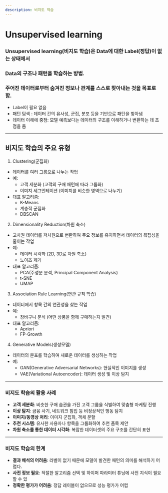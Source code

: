 ```yaml
---
description: 비지도 학습
---
```


# Unsupervised learning

### Unsupervised learning(비지도 학습)은 Data에 대한 Label(정답)이 없는 상태에서

### Data의 구조나 패턴을 학습하는 방법.

### 주어진 데이터로부터 숨겨진 정보나 관계를 스스로 찾아내는 것을 목표로 함.

* Label이 필요 없음
* 패턴 탐색 : 데이터 간의 유사성, 군집, 분포 등을 기반으로 패턴을 찾아냄
* 데이터 이해에 중점: 모델 예측보다는 데이터의 구조를 이해하거나 변환하는 데 초점을 둠

***

## 비지도 학습의 주요 유형

1. Clustering(군집화)

* 데이터를 여러 그룹으로 나누는 작업
* 예:
  * 고객 세분화 (고객의 구매 패턴에 따라 그룹화)
  * 이미지 세그먼테이션 (이미지를 비슷한 영역으로 나누기)
* 대표 알고리즘:
  * K-Means
  * 계층적 군집화
  * DBSCAN

2. Dimensionality Reduction(차원  축소)

* 고차원 데이터를 저차원으로 변환하여 주요 정보를 유지하면서 데이터의 복잡성을 줄이는 작업
* 예:
  * 데이터 시각화 (2D, 3D로 차원 축소)
  * 노이즈 제거
* 대표 알고리즘:
  * PCA(주성분 분석, Principal Component Analysis)
  * t-SNE
  * UMAP

3. Association Rule Learning(연관 규칙 학습)

* 데이터에서 항목 간의 연관성을 찾는 작업
* 예:
  * 장바구니 분석 (어떤 상품을 함께 구매하는지 발견)
* 대표 알고리즘:
  * Apriori
  * FP-Growth

4. Generative Models(생성모델)

* 데이터의 분포를 학습하여 새로운 데이터를 생성하는 작업
* 예:
  * GAN(Generative Adversarial Networks): 현실적인 이미지를 생성
  * VAE(Variational Autoencoder): 데이터 생성 및 이상 탐지

***

### 비지도 학습의 활용 사례

* **고객 세분화**: 비슷한 구매 습관을 가진 고객 그룹을 식별하여 맞춤형 마케팅 진행
* **이상 탐지**: 금융 사기, 네트워크 침입 등 비정상적인 행동 탐지
* **이미지/동영상 처리**: 이미지 군집화, 객체 분할
* **추천 시스템**: 유사한 사용자나 항목을 그룹화하여 추천 품목 제안
* **차원 축소를 통한 데이터 시각화**: 복잡한 데이터셋의 주요 구조를 간단히 표현

***

### 비지도 학습의 한계

* **결과 해석의 어려움**: 라벨이 없기 때문에 모델이 발견한 패턴의 의미를 해석하기 어렵다.
* **사전 정보 필요**: 적절한 알고리즘 선택 및 하이퍼  파라미터 튜닝에 사전 지식이 필요할 수 있
* **정확한 평가가 어려움**: 정답 레이블이 없으므로 성능 평가가 어렵







